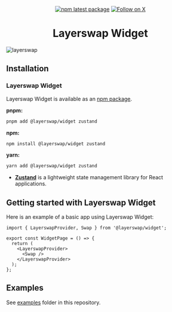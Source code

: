 
<div align="center">

[![npm latest package](https://img.shields.io/npm/v/@layerswap/widget/latest.svg)](https://www.npmjs.com/package/@layerswap/widget)
[![Follow on X](https://img.shields.io/twitter/follow/layerswap.svg?label=follow+Layerswap)](https://x.com/layerswap)

</div>

<h1 align="center">Layerswap Widget</h1>

<img alt="layerswap" src="https://layerswap.io/app/opengraph.jpg" />

## Installation

### Layerswap Widget

Layerswap Widget is available as an [npm package](https://www.npmjs.com/package/@layerswap/widget).

**pnpm:**

```sh
pnpm add @layerswap/widget zustand
```

**npm:**

```sh
npm install @layerswap/widget zustand
```

**yarn:**

```sh
yarn add @layerswap/widget zustand
```

- [**Zustand**](https://zustand.docs.pmnd.rs/getting-started/introduction) is a lightweight state management library for React applications.

## Getting started with Layerswap Widget

Here is an example of a basic app using Layerswap Widget:

```tsx
import { LayerswapProvider, Swap } from '@layerswap/widget';

export const WidgetPage = () => {
  return (
    <LayerswapProvider>
      <Swap />
    </LayerswapProvider>
  );
};
```

## Examples

See [examples](/examples) folder in this repository.